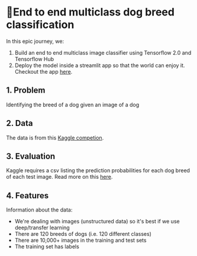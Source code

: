# 🐶End to end multiclass dog breed classification

In this epic journey, we:
1. Build an end to end multiclass image classifier using Tensorflow 2.0 and Tensorflow Hub
2. Deploy the model inside a streamlit app so that the world can enjoy it. Checkout the app [here]().

## 1. Problem

Identifying the breed of a dog given an image of a dog

## 2. Data

The data is from this [Kaggle competion](https://www.kaggle.com/c/dog-breed-identification).

## 3. Evaluation

Kaggle requires a csv listing the prediction probabilities for each dog breed of each test image. Read more on this [here](https://www.kaggle.com/competitions/dog-breed-identification/overview/evaluation).

## 4. Features

Information about the data:

- We're dealing with images (unstructured data) so it's best if we use deep/transfer learning
- There are 120 breeds of dogs (i.e. 120 different classes)
- There are 10,000+ images in the training and test sets
- The training set has labels
